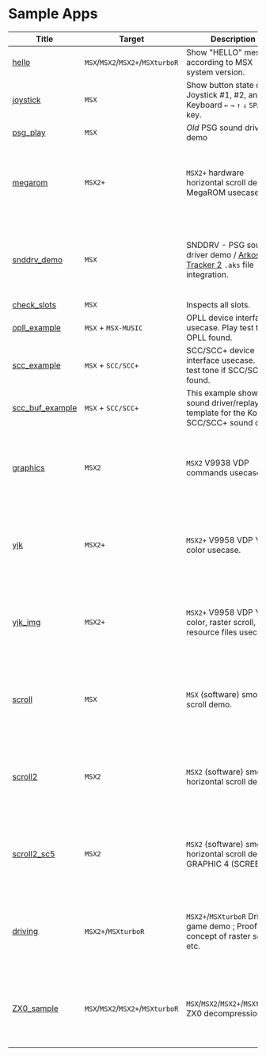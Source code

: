 # Sample Apps

| Title                                | Target                           | Description                                                                                                           | Video                                                                                                                              |
|--------------------------------------|----------------------------------|-----------------------------------------------------------------------------------------------------------------------|------------------------------------------------------------------------------------------------------------------------------------|
| [hello](hello)                       | `MSX`/`MSX2`/`MSX2+`/`MSXturboR` | Show "HELLO" message according to MSX system version.                                                                 |                                                                                                                                    |
| [joystick](joystick)                 | `MSX`                            | Show button state of Joystick #1, #2, and Keyboard `←` `→` `↑` `↓` `SPACE` key.                                       |                                                                                                                                    |
| [psg\_play](psg_play)                | `MSX`                            | *Old* PSG sound driver demo                                                                                           |                                                                                                                                    |
| [megarom](megarom)                   | `MSX2+`                          | `MSX2+` hardware horizontal scroll demo / MegaROM usecase                                                             | <video src="https://user-images.githubusercontent.com/659805/169100710-f450963c-10f3-4a99-bf2d-aa801da55f7e.mp4" controls muted /> |
| [snddrv\_demo](snddrv_demo)          | `MSX`                            | SNDDRV - PSG sound driver demo / [Arkos Tracker 2](http://www.julien-nevo.com/arkostracker/) `.aks` file integration. | <video src="https://user-images.githubusercontent.com/659805/200720906-7409fd6c-ee62-4f37-89bf-ba6645ebfc65.mp4" controls muted /> |
| [check\_slots](check_slots)          | `MSX`                            | Inspects all slots.                                                                                                   |                                                                                                                                    |
| [opll\_example](opll_example)        | `MSX` + `MSX-MUSIC`              | OPLL device interface usecase. Play test tone if OPLL found.                                                          |                                                                                                                                    |
| [scc\_example](scc_example)          | `MSX` + `SCC/SCC+`               | SCC/SCC+ device interface usecase. Play test tone if SCC/SCC+ found.                                                  |                                                                                                                                    |
| [scc\_buf\_example](scc_buf_example) | `MSX` + `SCC/SCC+`               | This example shows a sound driver/replayer template for the Konami SCC/SCC+ sound chip.                               |                                                                                                                                    |
| [graphics](graphics)                 | `MSX2`                           | `MSX2` V9938 VDP commands usecase.                                                                                    | <video src="https://user-images.githubusercontent.com/659805/205459023-5aee93da-b6a0-48fe-af47-7006bbb134e5.mp4" controls muted /> |
| [yjk](yjk)                           | `MSX2+`                          | `MSX2+` V9958 VDP YJK color usecase.                                                                                  | <video src="https://user-images.githubusercontent.com/659805/206182067-50b5aac9-7220-40a1-a4bb-a7ba0fded74f.mp4" controls muted /> |
| [yjk\_img](yjk_img)                  | `MSX2+`                          | `MSX2+` V9958 VDP YJK color, raster scroll, and resource files usecase.                                               | <video src="https://user-images.githubusercontent.com/659805/206873387-0f5f6584-1250-4a0f-b129-44a2b617eb67.mp4" controls muted /> |
| [scroll](scroll)                     | `MSX`                            | `MSX` (software) smooth scroll demo.                                                                                  | <video src="https://user-images.githubusercontent.com/659805/212444487-58c41f8a-0115-487b-a6de-b1fccdc3b0fe.mp4" controls muted /> |
| [scroll2](scroll2)                   | `MSX2`                           | `MSX2` (software) smooth horizontal scroll demo.                                                                      | <video src="https://user-images.githubusercontent.com/659805/212805495-c3de91a9-d855-4473-ad51-eb49aea389c0.mp4" controls muted /> |
| [scroll2\_sc5](scroll2_sc5)          | `MSX2`                           | `MSX2` (software) smooth horizontal scroll demo ; GRAPHIC 4 (SCREEN 5)                                                | <video src="https://user-images.githubusercontent.com/659805/213215110-3a01a382-d9e1-49c3-96b2-1eeb5c128697.mp4" controls muted /> |
| [driving](driving)                   | `MSX2+`/`MSXturboR`              | `MSX2+`/`MSXturboR` Driving game demo ; Proof of concept of raster scroll, etc.                                       | <video src="https://user-images.githubusercontent.com/659805/215086813-f2ed3926-5f4b-4f66-a799-3f083a0098ff.mp4" controls muted /> |
| [ZX0\_sample](ZX0_sample)            | `MSX`/`MSX2`/`MSX2+`/`MSXturboR` | `MSX`/`MSX2`/`MSX2+`/`MSXturboR` ZX0 decompression.                                                                   | <video src="https://user-images.githubusercontent.com/659805/229280403-f12d832e-80ab-4d67-8706-606597aa2c20.mp4" controls muted /> |
